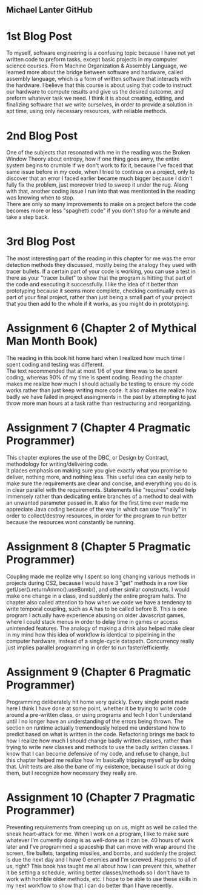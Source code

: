 ## Michael Lanter GitHub

# 1st Blog Post

To myself, software engineering is a confusing topic because I have not yet written code to preform tasks,
except basic projects in my computer science courses.  From Machine Organization & Assembly Language, we
learned more about the bridge between software and hardware, called assembly language, which is a form of 
written software that interacts with the hardware.  I believe that this course is about using that code to
instruct our hardware to compute results and give us the desired outcome, and preform whatever task we need.
I think it is about creating, editing, and finalizing software that we write ourselves, in order to provide
a solution in apt time, using only necessary resources, with reliable methods.

# 2nd Blog Post

One of the subjects that resonated with me in the reading was the Broken Window Theory about entropy, how if 
one thing goes awry, the entire system begins to crumble if we don't work to fix it, because I've faced that 
same issue before in my code, when I tried to continue on a project, only to discover that an error I faced 
earlier became much bigger because I didn't fully fix the problem, just moreover tried to sweep it under the rug.
Along with that, another coding issue I run into that was mentionted in the reading was knowing when to stop.  
There are only so many improvements to make on a project before the code becomes more or less "spaghetti code" if
you don't stop for a minute and take a step back.  

# 3rd Blog Post

The most interesting part of the reading in this chapter for me was the error detection methods they discussed,
mostly being the analogy they used with tracer bullets.  If a certain part of your code is working, you can use
a test in there as your "tracer bullet" to show that the program is hitting that part of the code and executing
it successfully.  I like the idea of it better than prototyping because it seems more complete, checking continually
even as part of your final project, rather than just being a small part of your project that you then add to the
whole if it works, as you might do in prototyping.

# Assignment 6  (Chapter 2 of Mythical Man Month Book)

The reading in this book hit home hard when I realized how much time I spent coding and testing was different.  
The text recommended that at most 1/6 of your time was to be spent coding, whereas 90% of my time is spent coding.
Reading the chapter makes me realize how much I should actually be testing to ensure my code works rather than just
keep writing more code.  It also makes me realize how badly we have failed in project assingments in the past by 
attempting to just throw more man hours at a task rathe than restructuring and reorganizing.

# Assignment 7 (Chapter 4 Pragmatic Programmer)

This chapter explores the use of the DBC, or Design by Contract, methodology for writing/delivering code.  
It places emphasis on making sure you give exactly what you promise to deliver, nothing more, and nothing less.
This useful idea can easily help to make sure the requirements are clear and concise, and everything you do
is in clear parallel with the requirements.  Statements like "requires" could help immensely rather than dedicating
entire branches of a method to deal with an unwanted parameter passed in. It also for the first time ever made me 
appreciate Java coding because of the way in which can use "finally" in order to collect/destroy resources, in order
for the program to run better because the resources wont constantly be running.

# Assignment 8 (Chapter 5 Pragmatic Programmer)

Coupling made me realize why I spent so long changing various methods in projects during CS2, because I 
would have 3 "get" methods in a row like getUser().returnAmmo().useBomb(), and other similar constructs.
I would make one change in a class, and suddenly the entire program halts. The chapter also called attention
to how when we code we have a tendency to write temporal coupling, such as A has to be called before B.  This
is one program I actually have experience abusing on older Javascript games, where I could stack menus in order
to delay time in games or access unintended features.  The analogy of making a drink also helped make clear in
my mind how this idea of workflow is identical to pipelining in the computer hardware, instead of a single-cycle 
datapath.  Concurrency really just implies parallel programming in order to run faster/efficiently.

# Assignment 9 (Chapter 6 Pragmatic Programmer)

Programming deliberately hit home very quickly.  Every single point made here I think I have done at some point,
whether it be trying to write code around a pre-written class, or using programs and tech I don't understand
until I no longer have an understanding of the errors being thrown.  The section on runtime actually tremendously
helped me understand how to predict based on what is written in the code.  Refactoring brings me back to how I
realize how much I should change badly written classes, rather than trying to write new classes and methods 
to use the badly written classes.  I know that I can become defensive of my code, and refuse to change, but 
this chapter helped me realize how Im basically tripping myself up by doing that. Unit tests are also the bane of
my existence, because I suck at doing them, but I recognize how necessary they really are.

# Assignment 10 (Chapter 7 Pragmatic Programmer)

Preventing requirements from creeping up on us, might as well be called the sneak heart-attack for me.  When I 
work on a program, I like to make sure whatever I'm currently doing is as well-done as it can be.  40 hours of
work later and I've programmed a spaceship that can move with wrap around the screen, fire bullets, targeting 
missiles, and bombs, and suddenly the project is due the next day and I have 0 enemies and I'm screwed.  Happens
to all of us, right?  This book has taught me all about how I can prevent this, whether it be setting a schedule,
writing better classes/methods so I don't have to work with horrible older methods, etc.  I hope to be able to 
use these skills in my next workflow to show that I can do better than I have recently.




